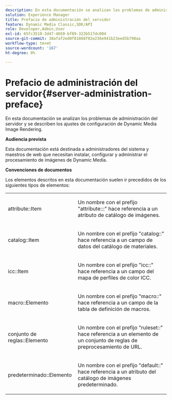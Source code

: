 ```yaml
---
description: En esta documentación se analizan los problemas de administración del servidor y se describen los ajustes de configuración de Dynamic Media Image Rendering.
solution: Experience Manager
title: Prefacio de administración del servidor
feature: Dynamic Media Classic,SDK/API
role: Developer,Admin,User
exl-id: 65fc3510-3d47-4650-bf89-322b517dc004
source-git-commit: 38afaf2ed0f01868f02e236e941b23eed5b790aa
workflow-type: tm+mt
source-wordcount: '167'
ht-degree: 0%

---
```


# Prefacio de administración del servidor{#server-administration-preface}

En esta documentación se analizan los problemas de administración del servidor y se describen los ajustes de configuración de Dynamic Media Image Rendering.

**Audiencia prevista**

Esta documentación está destinada a administradores del sistema y maestros de web que necesitan instalar, configurar y administrar el procesamiento de imágenes de Dynamic Media.

**Convenciones de documentos**

Los elementos descritos en esta documentación suelen ir precedidos de los siguientes tipos de elementos:

<table id="simpletable_E96BA470B3CE4266A9E6ED0440A56C40"> 
 <tr class="strow"> 
  <td class="stentry"> <p>attribute::Item </p></td> 
  <td class="stentry"> <p>Un nombre con el prefijo "attribute:::" hace referencia a un atributo de catálogo de imágenes. </p></td> 
 </tr> 
 <tr class="strow"> 
  <td class="stentry"> <p>catalog::Item </p></td> 
  <td class="stentry"> <p>Un nombre con el prefijo "catalog::" hace referencia a un campo de datos del catálogo de materiales. </p></td> 
 </tr> 
 <tr class="strow"> 
  <td class="stentry"> <p>icc::Item </p></td> 
  <td class="stentry"> <p>Un nombre con el prefijo "icc::" hace referencia a un campo del mapa de perfiles de color ICC. </p></td> 
 </tr> 
 <tr class="strow"> 
  <td class="stentry"> <p>macro::Elemento </p></td> 
  <td class="stentry"> <p>Un nombre con el prefijo "macro::" hace referencia a un campo de la tabla de definición de macros. </p></td> 
 </tr> 
 <tr class="strow"> 
  <td class="stentry"> <p>conjunto de reglas::Elemento </p></td> 
  <td class="stentry"> <p>Un nombre con el prefijo "ruleset::" hace referencia a un elemento de un conjunto de reglas de preprocesamiento de URL. </p></td> 
 </tr> 
 <tr class="strow"> 
  <td class="stentry"> <p>predeterminado::Elemento </p></td> 
  <td class="stentry"> <p>Un nombre con el prefijo "default::" hace referencia a un atributo del catálogo de imágenes predeterminado. </p></td> 
 </tr> 
</table>
